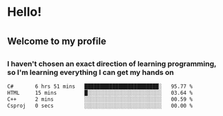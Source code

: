 
<h1>Hello!<h1>
<h2>Welcome to my profile<h2>
<h3>I haven't chosen an exact direction of learning programming, so I'm learning everything I can get my hands on</h3>

<!--START_SECTION:waka-->

```txt
C#       6 hrs 51 mins   ████████████████████████░   95.77 %
HTML     15 mins         █░░░░░░░░░░░░░░░░░░░░░░░░   03.64 %
C++      2 mins          ░░░░░░░░░░░░░░░░░░░░░░░░░   00.59 %
Csproj   0 secs          ░░░░░░░░░░░░░░░░░░░░░░░░░   00.00 %
```

<!--END_SECTION:waka-->
